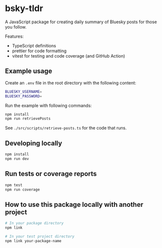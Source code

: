 # bsky-tldr

A JavaScript package for creating daily summary of Bluesky posts for those you follow.

Features:

- TypeScript definitions
- prettier for code formatting
- vitest for testing and code coverage (and GitHub Action)

## Example usage

Create an `.env` file in the root directory with the following content:

```bash
BLUESKY_USERNAME=
BLUESKY_PASSWORD=
```

Run the example with following commands:

```bash
npm install
npm run retrievePosts
```

See `./src/scripts/retrieve-posts.ts` for the code that runs.

## Developing locally

```bash
npm install
npm run dev
```

## Run tests or coverage reports

```bash
npm test
npm run coverage
```

## How to use this package locally with another project

```bash
# In your package directory
npm link

# In your test project directory
npm link your-package-name
```
